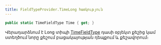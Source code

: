 ```yaml
---
title: FieldTypeProvider.TimeLong հատկություն
---
```


```c#
public static TimeFieldType Time { get; }
```

Վերադարձնում է Long տիպի [TimeFieldType](../system_types.md#timefieldtype) դասի օբյեկտ քեշից կամ ստեղծում նորը քեշում բացակայության դեպքում և քեշավորում։
